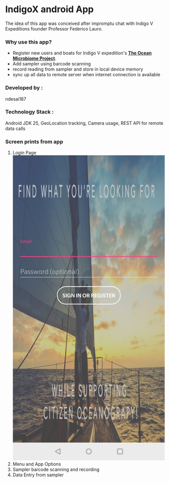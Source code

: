# IndigoX android App

The idea of this app was conceived after impromptu chat with Indigo V Expeditions 
founder Professor Federico Lauro.

### Why use this app?
* Register new users and boats for Indigo V expedition's [**The Ocean Microbiome Project**](http://www.indigovexpeditions.org/the-ocean-microbiome-project/).
* Add sampler using barcode scanning
* record reading from sampler and store in local device memory
* sync up all data to remote server when internet connection is available

### Developed by : 
ndesai187

### Technology Stack : 
Android JDK 25, GeoLocation tracking, Camera usage, REST API for remote data calls

### Screen prints from app
1. Login Page
    ![loginPage](https://github.com/ndesai187/indigoX/blob/master/pictures/loginPage.jpg)
2. Menu and App Options
3. Sampler barcode scanning and recording
4. Data Entry from sampler
